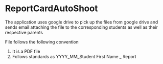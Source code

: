 # ReportCardAutoShoot

The application uses google drive to pick up the files from google drive and sends email attaching the file to the corresponding students as well as their respective parents

File follows the following convention
1. It is a PDF file
2. Follows standards as YYYY_MM_Student First Name _ Report

